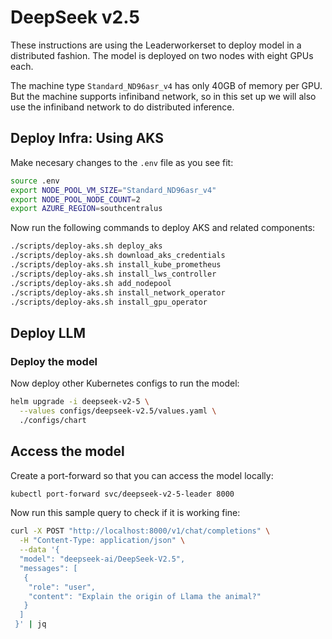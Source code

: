 # DeepSeek v2.5

These instructions are using the Leaderworkerset to deploy model in a distributed fashion. The model is deployed on two nodes with eight GPUs each.

The machine type `Standard_ND96asr_v4` has only 40GB of memory per GPU. But the machine supports infiniband network, so in this set up we will also use the infiniband network to do distributed inference.

## Deploy Infra: Using AKS

Make necesary changes to the `.env` file as you see fit:

```bash
source .env
export NODE_POOL_VM_SIZE="Standard_ND96asr_v4"
export NODE_POOL_NODE_COUNT=2
export AZURE_REGION=southcentralus
```

Now run the following commands to deploy AKS and related components:

```bash
./scripts/deploy-aks.sh deploy_aks
./scripts/deploy-aks.sh download_aks_credentials
./scripts/deploy-aks.sh install_kube_prometheus
./scripts/deploy-aks.sh install_lws_controller
./scripts/deploy-aks.sh add_nodepool
./scripts/deploy-aks.sh install_network_operator
./scripts/deploy-aks.sh install_gpu_operator
```

## Deploy LLM

### Deploy the model

Now deploy other Kubernetes configs to run the model:

```bash
helm upgrade -i deepseek-v2-5 \
  --values configs/deepseek-v2.5/values.yaml \
  ./configs/chart
```

## Access the model

Create a port-forward so that you can access the model locally:

```bash
kubectl port-forward svc/deepseek-v2-5-leader 8000
```

Now run this sample query to check if it is working fine:

```bash
curl -X POST "http://localhost:8000/v1/chat/completions" \
  -H "Content-Type: application/json" \
  --data '{
  "model": "deepseek-ai/DeepSeek-V2.5",
  "messages": [
   {
    "role": "user",
    "content": "Explain the origin of Llama the animal?"
   }
  ]
 }' | jq
```
